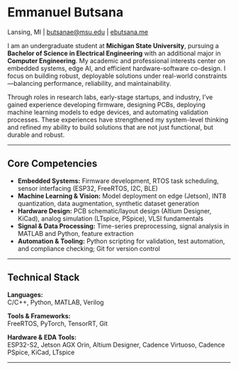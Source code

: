 # Emmanuel Butsana  
Lansing, MI | butsanae@msu.edu | [ebutsana.me](https://ebutsana.me)

I am an undergraduate student at **Michigan State University**, pursuing a **Bachelor of Science in Electrical Engineering** with an additional major in **Computer Engineering**. My academic and professional interests center on embedded systems, edge AI, and efficient hardware-software co-design. I focus on building robust, deployable solutions under real-world constraints—balancing performance, reliability, and maintainability.

Through roles in research labs, early-stage startups, and industry, I’ve gained experience developing firmware, designing PCBs, deploying machine learning models to edge devices, and automating validation processes. These experiences have strengthened my system-level thinking and refined my ability to build solutions that are not just functional, but durable and robust.

---

## Core Competencies

- **Embedded Systems:** Firmware development, RTOS task scheduling, sensor interfacing (ESP32, FreeRTOS, I2C, BLE)  
- **Machine Learning & Vision:** Model deployment on edge (Jetson), INT8 quantization, data augmentation, synthetic dataset generation  
- **Hardware Design:** PCB schematic/layout design (Altium Designer, KiCad), analog simulation (LTspice, PSpice), VLSI fundamentals  
- **Signal & Data Processing:** Time-series preprocessing, signal analysis in MATLAB and Python, feature extraction  
- **Automation & Tooling:** Python scripting for validation, test automation, and compliance checking; Git for version control  

---

## Technical Stack

**Languages:**  
C/C++, Python, MATLAB, Verilog

**Tools & Frameworks:**  
FreeRTOS, PyTorch, TensorRT, Git

**Hardware & EDA Tools:**  
ESP32-S2, Jetson AGX Orin, Altium Designer, Cadence Virtuoso, Cadence PSpice, KiCad, LTspice

---
